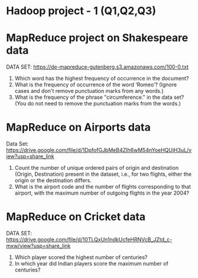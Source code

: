 # Hadoop project - 1 (Q1,Q2,Q3)

# MapReduce project on Shakespeare data

DATA SET: https://de-mapreduce-gutenberg.s3.amazonaws.com/100-0.txt

1. Which word has the highest frequency of occurrence in the document?
2. What is the frequency of occurrence of the word ‘Romeo’? (Ignore cases and don't
   remove punctuation marks from any words.)
3. What is the frequency of the phrase "circumference." in the data set? (You do not
   need to remove the punctuation marks from the words.)

# MapReduce on Airports data

Data Set:
https://drive.google.com/file/d/1DpfofGJbMeB4ZIh6wM54nYoeHQUjH3uL/view?usp=share_link

1. Count the number of unique ordered pairs of origin and destination (Origin,
   Destination) present in the dataset, i.e., for two flights, either the origin or the destination
   differs.
2. What is the airport code and the number of flights corresponding to that airport, with
   the maximum number of outgoing flights in the year 2004?

# MapReduce on Cricket data

DATA SET:
https://drive.google.com/file/d/10TLQxUn1ndkUcfeHRNVcB_JZtd_c-mxw/view?usp=share_link

1. Which player scored the highest number of centuries?
2. In which year did Indian players score the maximum number of centuries?
